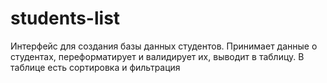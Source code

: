 # students-list
Интерфейс для создания базы данных студентов. Принимает данные о студентах, переформатирует и валидирует их, выводит в таблицу. В таблице есть сортировка и фильтрация
